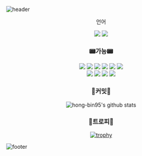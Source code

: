![header](https://capsule-render.vercel.app/api?type=waving&color=auto&height=300&section=header&text=HONGBIN&fontSize=90&animation=fadeIn&fontAlignY=38&desc=Developer!&descAlignY=51&descAlign=62)
<p align='center'> 언어 </p>
<p align='center'>
  <img src="https://img.shields.io/badge/C%23-7ED321?style=for-the-badge&logo=CSharp&logoColor=white">
  <img src="https://img.shields.io/badge/JAVA-117ACA?style=for-the-badge&logo=Java&logoColor=white">
</p>
<div align="center">

### 📟가능📟
<img src="https://img.shields.io/badge/.NET-512BD4?style=for-the-badge&logo=.NET&logoColor=white"/>
<img src="https://img.shields.io/badge/SpringBoot-6DB33F?style=for-the-badge&logo=SpringBoot&logoColor=white"/>
<img src="https://img.shields.io/badge/HTML5-E34F26?style=for-the-badge&logo=HTML5&logoColor=white"/>
<img src="https://img.shields.io/badge/JavaScript-F7DF1E?style=for-the-badge&logo=JavaScript&logoColor=white"/>
<img src="https://img.shields.io/badge/MicrosoftAzure-0078D4?style=for-the-badge&logo=MicrosoftAzure&logoColor=white"/>
<img src="https://img.shields.io/badge/AWS EC2-FF9900?style=for-the-badge&logo=amazonaws&logoColor=white"/><br>
<img src="https://img.shields.io/badge/Jenkins-D24939?style=for-the-badge&logo=Jenkins&logoColor=white"/>
<img src="https://img.shields.io/badge/MySQL-4479A1?style=for-the-badge&logo=MySQL&logoColor=white"/>
<img src="https://img.shields.io/badge/MSSQL-CC2927?style=for-the-badge&logo=MicrosoftSQLServer&logoColor=white">
<img src="https://img.shields.io/badge/Dynamics 365-A4373A?style=for-the-badge&logo=Dynamics 365&logoColor=white">

### 🍿커밋🍿
![hong-bin95's github stats](https://github-readme-stats.vercel.app/api?username=hong-bin95&show_icons=true)

### 🍷트로피🍷
[![trophy](https://github-profile-trophy.vercel.app/?username=hong-bin95)](https://github.com/ryo-ma/github-profile-trophy)
</div>

![footer](https://capsule-render.vercel.app/api?type=wave&color=auto&height=200&section=footer&text=Carpe%20diem!&fontSize=90)


<!--
**hong-bin95/hong-bin95** is a ✨ _special_ ✨ repository because its `README.md` (this file) appears on your GitHub profile.


[![hong-bin95's github stats](https://github-readme-stats.vercel.app/api/top-langs/?username=hong-bin95&show_icons=true&hide_border=true&title_color=004386&icon_color=004386&layout=compact)](https://github.com/hong-bin95)


Here are some ideas to get you started:

- 🔭 I’m currently working on ...
- 🌱 I’m currently learning ...
- 👯 I’m looking to collaborate on ...
- 🤔 I’m looking for help with ...
- 💬 Ask me about ...
- 📫 How to reach me: ...
- 😄 Pronouns: ...
- ⚡ Fun fact: ...
-->
